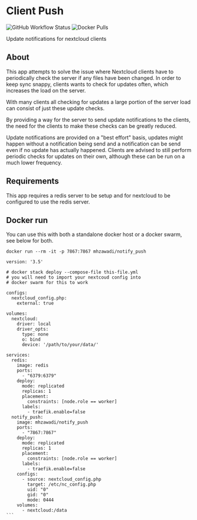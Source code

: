 # Client Push

![GitHub Workflow Status](https://img.shields.io/github/workflow/status/mhzawadi/docker-notify_push/build%20our%20image%20for%20latest?label=Docker%20Latest)
![Docker Pulls](https://img.shields.io/docker/pulls/mhzawadi/notify_push)

Update notifications for nextcloud clients

## About

This app attempts to solve the issue where Nextcloud clients have to periodically check the server if any files have
been changed. In order to keep sync snappy, clients wants to check for updates often, which increases the load on the
server.

With many clients all checking for updates a large portion of the server load can consist of just these update checks.

By providing a way for the server to send update notifications to the clients, the need for the clients to make these
checks can be greatly reduced.

Update notifications are provided on a "best effort" basis, updates might happen without a notification being send and a
notification can be send even if no update has actually happened. Clients are advised to still perform periodic checks
for updates on their own, although these can be run on a much lower frequency.

## Requirements

This app requires a redis server to be setup and for nextcloud to be configured to use the redis server.

## Docker run

You can use this with both a standalone docker host or a docker swarm, see below for both.

```
docker run --rm -it -p 7867:7867 mhzawadi/notify_push
```

````
version: '3.5'

# docker stack deploy --compose-file this-file.yml
# you will need to import your nextcoud config into 
# docker swarm for this to work

configs:
  nextcloud_config.php:
    external: true

volumes:
  nextcloud:
    driver: local
    driver_opts:
      type: none
      o: bind
      device: '/path/to/your/data/'

services:
  redis:
    image: redis
    ports:
      - "6379:6379"
    deploy:
      mode: replicated
      replicas: 1
      placement:
        constraints: [node.role == worker]
      labels:
        - traefik.enable=false
  notify_push:
    image: mhzawadi/notify_push
    ports:
      - "7867:7867"
    deploy:
      mode: replicated
      replicas: 1
      placement:
        constraints: [node.role == worker]
      labels:
        - traefik.enable=false
    configs:
      - source: nextcloud_config.php
        target: /etc/nc_config.php
        uid: "0"
        gid: "0"
        mode: 0444
    volumes:
      - nextcloud:/data
```
